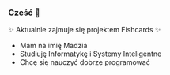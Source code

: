 ### Cześć 👋
 ✨ Aktualnie zajmuje się projektem Fishcards ✨
 - Mam na imię  Madzia
 - Studiuję Informatykę i Systemy Inteligentne
 - Chcę się nauczyć dobrze programować


<!--
**M-janowska/M-janowska** is a ✨ _special_ ✨ repository because its `README.md` (this file) appears on your GitHub profile.

Here are some ideas to get you started:

- 🔭 I’m currently working on Fishcards project
- 🌱 I’m currently learning IT.
- 👯 I’m looking to collaborate on ...
- 🤔 I’m looking for help with ...
- 💬 Ask me about ...
- 📫 How to reach me: ...
- 😄 Pronouns: ...
- ⚡ Fun fact: ...
-->
